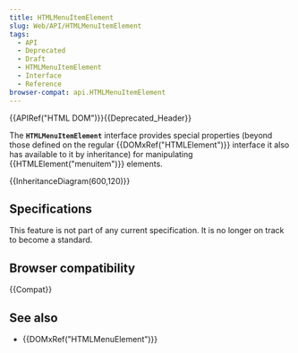 ```yaml
---
title: HTMLMenuItemElement
slug: Web/API/HTMLMenuItemElement
tags:
  - API
  - Deprecated
  - Draft
  - HTMLMenuItemElement
  - Interface
  - Reference
browser-compat: api.HTMLMenuItemElement
---
```

{{APIRef("HTML DOM")}}{{Deprecated_Header}}

The **`HTMLMenuItemElement`** interface provides special properties (beyond those defined on the regular {{DOMxRef("HTMLElement")}} interface it also has available to it by inheritance) for manipulating {{HTMLElement("menuitem")}} elements.

{{InheritanceDiagram(600,120)}}

## Specifications

This feature is not part of any current specification. It is no longer on track to become a standard.

## Browser compatibility

{{Compat}}

## See also

- {{DOMxRef("HTMLMenuElement")}}
